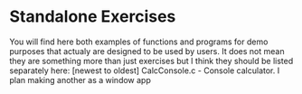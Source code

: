 # Standalone Exercises
You will find here both examples of functions and programs for demo purposes that actualy are designed to be used by users.
It does not mean they are something more than just exercises but I think they should be listed separately here:
[newest to oldest]
CalcConsole.c - Console calculator. I plan making another as a window app
